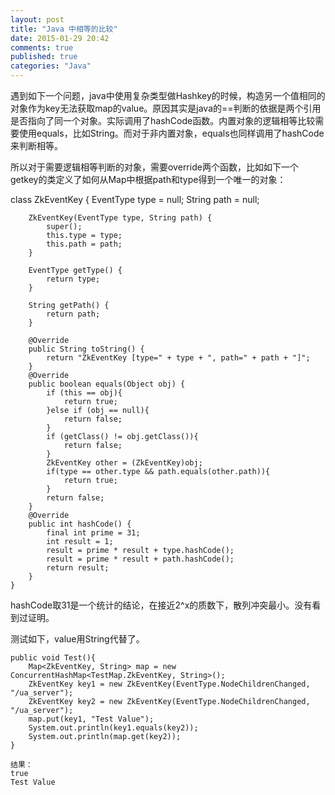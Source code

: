 ```yaml
---
layout: post
title: "Java 中相等的比较"
date: 2015-01-29 20:42
comments: true
published: true
categories: "Java"
---
```


  遇到如下一个问题，java中使用复杂类型做Hashkey的时候，构造另一个值相同的对象作为key无法获取map的value。原因其实是java的==判断的依据是两个引用是否指向了同一个对象。实际调用了hashCode函数。内置对象的逻辑相等比较需要使用equals，比如String。而对于非内置对象，equals也同样调用了hashCode来判断相等。

  所以对于需要逻辑相等判断的对象，需要override两个函数，比如如下一个getkey的类定义了如何从Map中根据path和type得到一个唯一的对象：

  class ZkEventKey {
		EventType type = null;
		String path = null;
		
		ZkEventKey(EventType type, String path) {
			super();
			this.type = type;
			this.path = path;
		}
		
		EventType getType() {
			return type;
		}
		
		String getPath() {
			return path;
		}

		@Override
		public String toString() {
			return "ZkEventKey [type=" + type + ", path=" + path + "]";
		}
		@Override
		public boolean equals(Object obj) {
			if (this == obj){
				return true;
			}else if (obj == null){
				return false;
			}
			if (getClass() != obj.getClass()){
				return false;
			}
			ZkEventKey other = (ZkEventKey)obj;
			if(type == other.type && path.equals(other.path)){
				return true;
			}
			return false;
		}
		@Override
		public int hashCode() {
		    final int prime = 31;
	        int result = 1;
	        result = prime * result + type.hashCode(); 
	        result = prime * result + path.hashCode(); 
	        return result;
		}
	}

  hashCode取31是一个统计的结论，在接近2^x的质数下，散列冲突最小。没有看到过证明。

<!--more-->

  测试如下，value用String代替了。

	public void Test(){
		Map<ZkEventKey, String> map = new ConcurrentHashMap<TestMap.ZkEventKey, String>();
		ZkEventKey key1 = new ZkEventKey(EventType.NodeChildrenChanged, "/ua_server");
		ZkEventKey key2 = new ZkEventKey(EventType.NodeChildrenChanged, "/ua_server");
		map.put(key1, "Test Value");
		System.out.println(key1.equals(key2));
		System.out.println(map.get(key2));
	}

	结果：
	true
	Test Value




